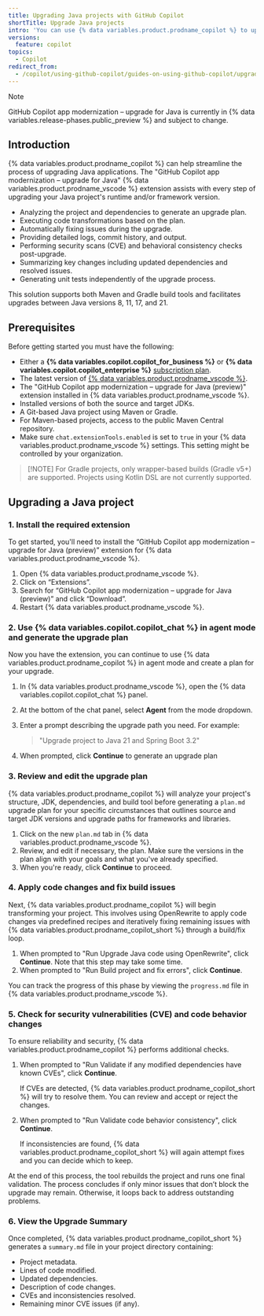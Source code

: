 ```yaml
---
title: Upgrading Java projects with GitHub Copilot
shortTitle: Upgrade Java projects
intro: 'You can use {% data variables.product.prodname_copilot %} to upgrade your Maven and Gradle Java applications.'
versions:
  feature: copilot
topics:
  - Copilot
redirect_from:
  - /copilot/using-github-copilot/guides-on-using-github-copilot/upgrading-java-projects-with-github-copilot
---
```


> [!NOTE]
> GitHub Copilot app modernization – upgrade for Java is currently in {% data variables.release-phases.public_preview %} and subject to change.

## Introduction

{% data variables.product.prodname_copilot %} can help streamline the process of upgrading Java applications. The "GitHub Copilot app modernization – upgrade for Java" {% data variables.product.prodname_vscode %} extension assists with every step of upgrading your Java project's runtime and/or framework version.

* Analyzing the project and dependencies to generate an upgrade plan.
* Executing code transformations based on the plan.
* Automatically fixing issues during the upgrade.
* Providing detailed logs, commit history, and output.
* Performing security scans (CVE) and behavioral consistency checks post-upgrade.
* Summarizing key changes including updated dependencies and resolved issues.
* Generating unit tests independently of the upgrade process.

This solution supports both Maven and Gradle build tools and facilitates upgrades between Java versions 8, 11, 17, and 21.

## Prerequisites

Before getting started you must have the following:

* Either a **{% data variables.copilot.copilot_for_business %}** or **{% data variables.copilot.copilot_enterprise %}** [subscription plan](/copilot/about-github-copilot/subscription-plans-for-github-copilot).
* The latest version of [{% data variables.product.prodname_vscode %}](https://code.visualstudio.com/).
* The "GitHub Copilot app modernization – upgrade for Java (preview)" extension installed in {% data variables.product.prodname_vscode %}.
* Installed versions of both the source and target JDKs.
* A Git-based Java project using Maven or Gradle.
* For Maven-based projects, access to the public Maven Central repository.
* Make sure `chat.extensionTools.enabled` is set to `true` in your {% data variables.product.prodname_vscode %} settings. This setting might be controlled by your organization.

>[!NOTE] For Gradle projects, only wrapper-based builds (Gradle v5+) are supported. Projects using Kotlin DSL are not currently supported.

## Upgrading a Java project

### 1. Install the required extension

To get started, you'll need to install the “GitHub Copilot app modernization – upgrade for Java (preview)” extension for {% data variables.product.prodname_vscode %}.

1. Open {% data variables.product.prodname_vscode %}.
1. Click on “Extensions”.
1. Search for “GitHub Copilot app modernization – upgrade for Java (preview)” and click “Download”.
1. Restart {% data variables.product.prodname_vscode %}.

### 2. Use {% data variables.copilot.copilot_chat %} in agent mode and generate the upgrade plan

Now you have the extension, you can continue to use {% data variables.product.prodname_copilot %} in agent mode and create a plan for your upgrade.

1. In {% data variables.product.prodname_vscode %}, open the {% data variables.copilot.copilot_chat %} panel.
1. At the bottom of the chat panel, select **Agent** from the mode dropdown.
1. Enter a prompt describing the upgrade path you need. For example:

   > "Upgrade project to Java 21 and Spring Boot 3.2"

1. When prompted, click **Continue** to generate an upgrade plan

### 3. Review and edit the upgrade plan

{% data variables.product.prodname_copilot %} will analyze your project's structure, JDK, dependencies, and build tool before generating a `plan.md` upgrade plan for your specific circumstances that outlines source and target JDK versions and upgrade paths for frameworks and libraries.

1. Click on the new `plan.md` tab in {% data variables.product.prodname_vscode %}.
1. Review, and edit if necessary, the plan. Make sure the versions in the plan align with your goals and what you've already specified.
1. When you're ready, click **Continue** to proceed.

### 4. Apply code changes and fix build issues

Next, {% data variables.product.prodname_copilot %} will begin transforming your project. This involves using OpenRewrite to apply code changes via predefined recipes and iteratively fixing remaining issues with {% data variables.product.prodname_copilot_short %} through a build/fix loop.

1. When prompted to "Run Upgrade Java code using OpenRewrite", click **Continue**. Note that this step may take some time.
1. When prompted to "Run Build project and fix errors", click **Continue**.

You can track the progress of this phase by viewing the `progress.md` file in {% data variables.product.prodname_vscode %}.

### 5. Check for security vulnerabilities (CVE) and code behavior changes

To ensure reliability and security, {% data variables.product.prodname_copilot %} performs additional checks.

1. When prompted to "Run Validate if any modified dependencies have known CVEs", click **Continue**.

   If CVEs are detected, {% data variables.product.prodname_copilot_short %} will try to resolve them. You can review and accept or reject the changes.
1. When prompted to "Run Validate code behavior consistency", click **Continue**.

   If inconsistencies are found, {% data variables.product.prodname_copilot_short %} will again attempt fixes and you can decide which to keep.

At the end of this process, the tool rebuilds the project and runs one final validation. The process concludes if only minor issues that don’t block the upgrade may remain. Otherwise, it loops back to address outstanding problems.

### 6. View the Upgrade Summary

Once completed, {% data variables.product.prodname_copilot_short %} generates a `summary.md` file in your project directory containing:

* Project metadata.
* Lines of code modified.
* Updated dependencies.
* Description of code changes.
* CVEs and inconsistencies resolved.
* Remaining minor CVE issues (if any).
